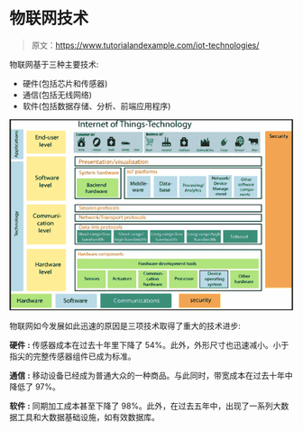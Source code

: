 # 物联网技术

> 原文：<https://www.tutorialandexample.com/iot-technologies/>

物联网基于三种主要技术:

*   硬件(包括芯片和传感器)
*   通信(包括无线网络)
*   软件(包括数据存储、分析、前端应用程序)

![IoT Technologies](img/0fdb882c9d43b06e1b3fab9fcf3b4b12.png)

物联网如今发展如此迅速的原因是三项技术取得了重大的技术进步:

**硬件** **:** 传感器成本在过去十年里下降了 54%。此外，外形尺寸也迅速减小。小于指尖的完整传感器组件已成为标准。

**通信** **:** 移动设备已经成为普通大众的一种商品。与此同时，带宽成本在过去十年中降低了 97%。

**软件** **:** 同期加工成本甚至下降了 98%。此外，在过去五年中，出现了一系列大数据工具和大数据基础设施，如有效数据库。